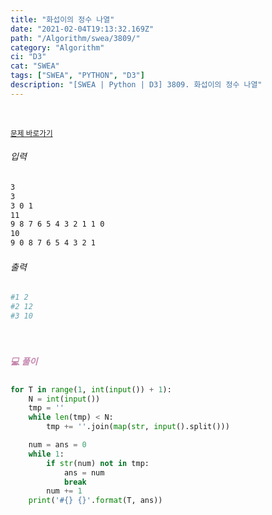 ```yaml
---
title: "화섭이의 정수 나열"
date: "2021-02-04T19:13:32.169Z"
path: "/Algorithm/swea/3809/"
category: "Algorithm"
ci: "D3"
cat: "SWEA"
tags: ["SWEA", "PYTHON", "D3"]
description: "[SWEA | Python | D3] 3809. 화섭이의 정수 나열"
---
```


<br />

<a href="https://swexpertacademy.com/main/code/problem/problemDetail.do?problemLevel=3&contestProbId=AWHz7xD6A20DFAVB&categoryId=AWHz7xD6A20DFAVB&categoryType=CODE&problemTitle=&orderBy=FIRST_REG_DATETIME&selectCodeLang=PYTHON&select-1=3&pageSize=10&pageIndex=5"><small>문제 바로가기</small></a>

###### 입력

```sh
3
3
3 0 1
11
9 8 7 6 5 4 3 2 1 1 0
10
9 0 8 7 6 5 4 3 2 1
```

###### 출력

```sh
#1 2
#2 12
#3 10
```

<br />

##### <h5 style="color:#C587AE;">💻 풀이</h5>

```python
for T in range(1, int(input()) + 1):
    N = int(input())
    tmp = ''
    while len(tmp) < N:
        tmp += ''.join(map(str, input().split()))

    num = ans = 0
    while 1:
        if str(num) not in tmp:
            ans = num
            break
        num += 1
    print('#{} {}'.format(T, ans))
```

